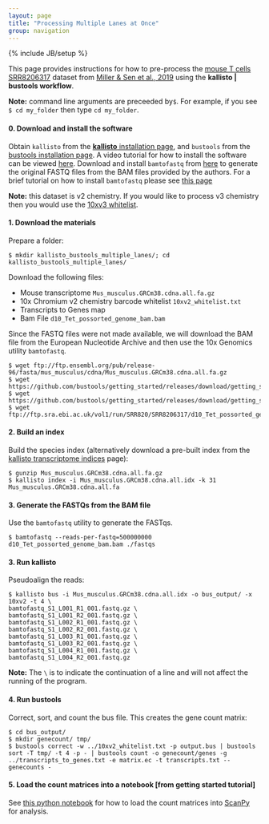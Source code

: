 ```yaml
---
layout: page
title: "Processing Multiple Lanes at Once"
group: navigation
---
```


{% include JB/setup %}

<!--- <p align="center">
  <a href="secret.html">
    <img src="assets/" width="70%">
  </a>
</p> -->

This page provides instructions for how to pre-process the [mouse T cells SRR8206317](https://www.ncbi.nlm.nih.gov/sra/?term=SRR8206317) dataset from [Miller & Sen et al., 2019](https://doi.org/10.1038/s41590-019-0312-6) using the __kallisto &#124; bustools workflow__. 

__Note:__ command line arguments are preceeded by`$`. For example, if you see `$ cd my_folder` then type `cd my_folder`. 

#### 0. Download and install the software
Obtain ```kallisto``` from the [__kallisto__ installation page](https://pachterlab.github.io/kallisto/download), and ```bustools``` from the [bustools installation page](https://bustools.github.io/download). A video tutorial for how to install the software can be viewed [here](https://youtu.be/thvtp7Ik6ts). Download and install ```bamtofastq``` from [here](https://support.10xgenomics.com/docs/bamtofastq) to generate the original FASTQ files from the BAM files provided by the authors. For a brief tutorial on how to install ```bamtofastq``` please see [this page](install_bamtofastq.html)

__Note:__ this dataset is v2 chemistry. If you would like to process v3 chemistry then you would use the [10xv3 whitelist](https://github.com/BUStools/getting_started/releases).

#### 1. Download the materials
Prepare a folder:
```
$ mkdir kallisto_bustools_multiple_lanes/; cd kallisto_bustools_multiple_lanes/
```
Download the following files:

- Mouse transcriptome `Mus_musculus.GRCm38.cdna.all.fa.gz`
- 10x Chromium v2 chemistry barcode whitelist `10xv2_whitelist.txt`
- Transcripts to Genes map
- Bam File `d10_Tet_possorted_genome_bam.bam`

Since the FASTQ files were not made available, we will download the BAM file from the European Nucleotide Archive and then use the 10x Genomics utility `bamtofastq`.

```
$ wget ftp://ftp.ensembl.org/pub/release-96/fasta/mus_musculus/cdna/Mus_musculus.GRCm38.cdna.all.fa.gz
$ wget https://github.com/bustools/getting_started/releases/download/getting_started/10xv2_whitelist.txt
$ wget https://github.com/bustools/getting_started/releases/download/getting_started/transcripts_to_genes.txt
$ wget ftp://ftp.sra.ebi.ac.uk/vol1/run/SRR820/SRR8206317/d10_Tet_possorted_genome_bam.bam
```
#### 2. Build an index
Build the species index (alternatively download a pre-built index from the [kallisto transcriptome indices](https://github.com/pachterlab/kallisto-transcriptome-indices) page):
```
$ gunzip Mus_musculus.GRCm38.cdna.all.fa.gz
$ kallisto index -i Mus_musculus.GRCm38.cdna.all.idx -k 31 Mus_musculus.GRCm38.cdna.all.fa
```

#### 3. Generate the FASTQs from the BAM file
Use the `bamtofastq` utility to generate the FASTqs.
```
$ bamtofastq --reads-per-fastq=500000000 d10_Tet_possorted_genome_bam.bam ./fastqs
```

#### 3. Run kallisto
Pseudoalign the reads:
```
$ kallisto bus -i Mus_musculus.GRCm38.cdna.all.idx -o bus_output/ -x 10xv2 -t 4 \
bamtofastq_S1_L001_R1_001.fastq.gz \
bamtofastq_S1_L001_R2_001.fastq.gz \
bamtofastq_S1_L002_R1_001.fastq.gz \
bamtofastq_S1_L002_R2_001.fastq.gz \
bamtofastq_S1_L003_R1_001.fastq.gz \
bamtofastq_S1_L003_R2_001.fastq.gz \
bamtofastq_S1_L004_R1_001.fastq.gz \
bamtofastq_S1_L004_R2_001.fastq.gz 
```
**Note:** The `\` is to indicate the continuation of a line and will not affect the running of the program.

#### 4. Run bustools
Correct, sort, and count the bus file. This creates the gene count matrix:
```
$ cd bus_output/
$ mkdir genecount/ tmp/
$ bustools correct -w ../10xv2_whitelist.txt -p output.bus | bustools sort -T tmp/ -t 4 -p - | bustools count -o genecount/genes -g ../transcripts_to_genes.txt -e matrix.ec -t transcripts.txt --genecounts -
```

#### 5. Load the count matrices into a notebook [from getting started tutorial]
See [this python notebook](https://github.com/BUStools/getting_started/blob/master/getting_started.ipynb) for how to load the count matrices into [ScanPy](https://scanpy.readthedocs.io/en/latest/index.html) for analysis.
